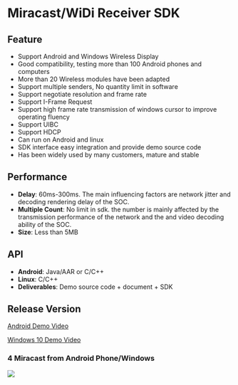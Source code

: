 # Miracast/WiDi Receiver SDK  

## Feature

* Support Android and Windows Wireless Display  
* Good compatibility, testing more than 100 Android phones and computers                        
* More than 20 Wireless modules have been adapted
* Support multiple senders, No quantity limit in software               
* Support negotiate resolution and frame rate
* Support I-Frame Request                             
* Support high frame rate transmission of windows cursor to improve operating fluency                                                                     
* Support UIBC                               
* Support HDCP  
* Can run on Android and linux            
* SDK interface easy integration and provide demo source code                     
* Has been widely used by many customers, mature and stable                                 

## Performance

* **Delay**: 60ms-300ms. The main influencing factors are network jitter and decoding rendering delay of the SOC.       
* **Multiple Count**: No limit in sdk. the number  is mainly affected by the transmission performance of the network and the and video decoding ability of the SOC.   
* **Size**: Less than 5MB      

## API

* **Android**: Java/AAR or C/C++     
* **Linux**: C/C++  
* **Deliverables**: Demo source code + document + SDK    

## Release Version     

[Android Demo Video](https://youtu.be/a2p8lRKjv3k)

[Windows 10 Demo Video](https://youtu.be/TMy0mwlwAWY)

### 4 Miracast from Android Phone/Windows
![](https://github.com/WirelessPresentation/WirelessDisplay-SDK/blob/main/zimg/miracast-4.jpg)

